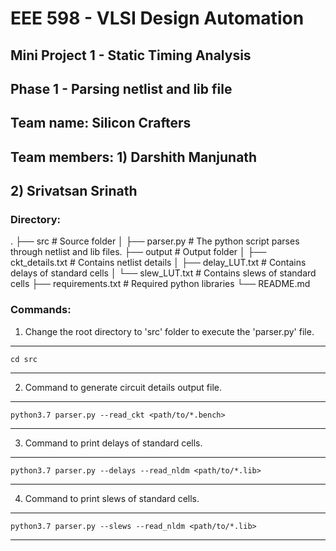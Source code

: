 # EEE 598 - VLSI Design Automation

## Mini Project 1 - Static Timing Analysis
## Phase 1 - Parsing netlist and lib file

## Team name: Silicon Crafters
## Team members: 1) Darshith Manjunath
##               2) Srivatsan Srinath

### Directory:
.
├── src                     # Source folder
│   ├── parser.py           # The python script parses through netlist and lib files. 
├── output                  # Output folder
│   ├── ckt_details.txt     # Contains netlist details
│   ├── delay_LUT.txt       # Contains delays of standard cells
│   └── slew_LUT.txt        # Contains slews of standard cells
├── requirements.txt        # Required python libraries
└── README.md

### Commands:

1. Change the root directory to 'src' folder to execute the 'parser.py' file.
------------------------------------------------------------
    cd src
------------------------------------------------------------

2. Command to generate circuit details output file.
------------------------------------------------------------
    python3.7 parser.py --read_ckt <path/to/*.bench>
------------------------------------------------------------

3. Command to print delays of standard cells.
------------------------------------------------------------
    python3.7 parser.py --delays --read_nldm <path/to/*.lib>
------------------------------------------------------------

4. Command to print slews of standard cells.
------------------------------------------------------------
    python3.7 parser.py --slews --read_nldm <path/to/*.lib>
------------------------------------------------------------